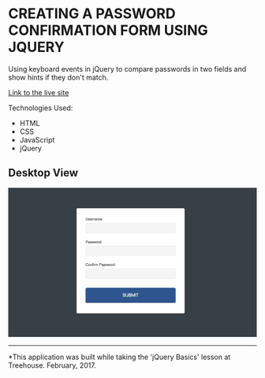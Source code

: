 # CREATING A PASSWORD CONFIRMATION FORM USING JQUERY
Using keyboard events in jQuery to compare passwords in two fields and show hints if they don't match.

[Link to the live site](https://steph-blondet.github.io/password-confirmation-form-jquery/)

Technologies Used:
- HTML
- CSS
- JavaScript
- jQuery


## Desktop View
![Pasword Confirmation Form](project-img/desktop-view.png "Desktop View")


---------
*This application was built while taking the 'jQuery Basics' lesson at Treehouse. February, 2017.
